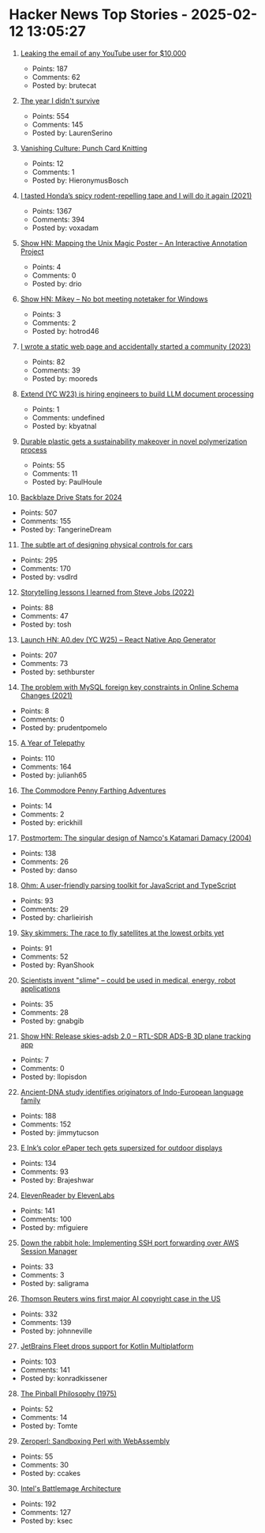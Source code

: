# Hacker News Top Stories - 2025-02-12 13:05:27

1. [Leaking the email of any YouTube user for $10,000](https://brutecat.com/articles/leaking-youtube-emails)
   - Points: 187
   - Comments: 62
   - Posted by: brutecat

2. [The year I didn't survive](https://bessstillman.substack.com/p/the-year-i-didnt-survive)
   - Points: 554
   - Comments: 145
   - Posted by: LaurenSerino

3. [Vanishing Culture: Punch Card Knitting](https://blog.archive.org/2025/02/12/vanishing-culture-punch-card-knitting/)
   - Points: 12
   - Comments: 1
   - Posted by: HieronymusBosch

4. [I tasted Honda’s spicy rodent-repelling tape and I will do it again (2021)](https://haterade.substack.com/p/i-tasted-hondas-spicy-rodent-repelling)
   - Points: 1367
   - Comments: 394
   - Posted by: voxadam

5. [Show HN: Mapping the Unix Magic Poster – An Interactive Annotation Project](https://drio.github.io/unixmagic/)
   - Points: 4
   - Comments: 0
   - Posted by: drio

6. [Show HN: Mikey – No bot meeting notetaker for Windows](https://github.com/hotrod462/Mikey)
   - Points: 3
   - Comments: 2
   - Posted by: hotrod46

7. [I wrote a static web page and accidentally started a community (2023)](https://localfirstweb.dev/blog/2023-05-29-i-wrote-a-static-web-page)
   - Points: 82
   - Comments: 39
   - Posted by: mooreds

8. [Extend (YC W23) is hiring engineers to build LLM document processing](https://jobs.ashbyhq.com/extend/9d4d8974-bd9b-432d-84ec-8268e5a8ed37)
   - Points: 1
   - Comments: undefined
   - Posted by: kbyatnal

9. [Durable plastic gets a sustainability makeover in novel polymerization process](https://phys.org/news/2025-01-durable-plastic-sustainability-makeover-polymerization.html)
   - Points: 55
   - Comments: 11
   - Posted by: PaulHoule

10. [Backblaze Drive Stats for 2024](https://www.backblaze.com/blog/backblaze-drive-stats-for-2024/)
   - Points: 507
   - Comments: 155
   - Posted by: TangerineDream

11. [The subtle art of designing physical controls for cars](https://www.theturnsignalblog.com/the-subtle-art-of-designing-physical-control-for-cars/)
   - Points: 295
   - Comments: 170
   - Posted by: vsdlrd

12. [Storytelling lessons I learned from Steve Jobs (2022)](https://www.fastcompany.com/90747313/steve-jobs-lessons-tony-fadell-build-book-excerpt)
   - Points: 88
   - Comments: 47
   - Posted by: tosh

13. [Launch HN: A0.dev (YC W25) – React Native App Generator](undefined)
   - Points: 207
   - Comments: 73
   - Posted by: sethburster

14. [The problem with MySQL foreign key constraints in Online Schema Changes (2021)](https://code.openark.org/blog/mysql/the-problem-with-mysql-foreign-key-constraints-in-online-schema-changes)
   - Points: 8
   - Comments: 0
   - Posted by: prudentpomelo

15. [A Year of Telepathy](https://neuralink.com/blog/a-year-of-telepathy/)
   - Points: 110
   - Comments: 164
   - Posted by: julianh65

16. [The Commodore Penny Farthing Adventures](https://www.amigalove.com/viewtopic.php?t=2864)
   - Points: 14
   - Comments: 2
   - Posted by: erickhill

17. [Postmortem: The singular design of Namco's Katamari Damacy (2004)](https://www.gamedeveloper.com/design/postmortem-the-singular-design-of-namco-s-katamari-damacy-2004-)
   - Points: 138
   - Comments: 26
   - Posted by: danso

18. [Ohm: A user-friendly parsing toolkit for JavaScript and TypeScript](https://ohmjs.org/)
   - Points: 93
   - Comments: 29
   - Posted by: charlieirish

19. [Sky skimmers: The race to fly satellites at the lowest orbits yet](https://www.bbc.com/future/article/20250207-sky-skimmers-the-race-to-send-satellites-into-very-low-earth-orbits)
   - Points: 91
   - Comments: 52
   - Posted by: RyanShook

20. [Scientists invent "slime" – could be used in medical, energy, robot applications](https://www.lightsource.ca/public/news/2024-25-q4-jan-march/scientists-invent-slime-that-could-be-used-in-new-medical-green-energy-and-robot-applications.php)
   - Points: 35
   - Comments: 28
   - Posted by: gnabgib

21. [Show HN: Release skies-adsb 2.0 – RTL-SDR ADS-B 3D plane tracking app](https://github.com/llopisdon/skies-adsb)
   - Points: 7
   - Comments: 0
   - Posted by: llopisdon

22. [Ancient-DNA study identifies originators of Indo-European language family](https://hms.harvard.edu/news/ancient-dna-study-identifies-originators-indo-european-language-family)
   - Points: 188
   - Comments: 152
   - Posted by: jimmytucson

23. [E Ink’s color ePaper tech gets supersized for outdoor displays](https://newatlas.com/technology/e-ink-kaleido-outdoor-3-75-inch-displays/)
   - Points: 134
   - Comments: 93
   - Posted by: Brajeshwar

24. [ElevenReader by ElevenLabs](https://elevenreader.io)
   - Points: 141
   - Comments: 100
   - Posted by: mfiguiere

25. [Down the rabbit hole: Implementing SSH port forwarding over AWS Session Manager](https://www.joinformal.com/blog/down-the-rabbit-hole-implementing-ssh-port-forwarding-over-aws-session-manager/)
   - Points: 33
   - Comments: 3
   - Posted by: saligrama

26. [Thomson Reuters wins first major AI copyright case in the US](https://www.wired.com/story/thomson-reuters-ai-copyright-lawsuit/)
   - Points: 332
   - Comments: 139
   - Posted by: johnneville

27. [JetBrains Fleet drops support for Kotlin Multiplatform](https://blog.jetbrains.com/kotlin/2025/02/kotlin-multiplatform-tooling-shifting-gears/)
   - Points: 103
   - Comments: 141
   - Posted by: konradkissener

28. [The Pinball Philosophy (1975)](https://pinballnirvana.com/forums/threads/the-pinball-philosophy-john-mcphee-1975.22239/)
   - Points: 52
   - Comments: 14
   - Posted by: Tomte

29. [Zeroperl: Sandboxing Perl with WebAssembly](https://andrews.substack.com/p/zeroperl-sandboxed-perl-with-webassembly)
   - Points: 55
   - Comments: 30
   - Posted by: ccakes

30. [Intel's Battlemage Architecture](https://chipsandcheese.com/p/intels-battlemage-architecture)
   - Points: 192
   - Comments: 127
   - Posted by: ksec

